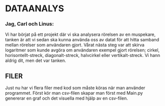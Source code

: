 # DATAANALYS

### Jag, Carl  och Linus:
Vi har börjat på ett projekt där vi ska analysera rörelsen av en muspekare, tanken är att vi sedan ska kunna använda oss av datat för att hitta samband mellan rörelser som användaren gjort. Vårat nästa steg var att skirva logaritmer som kunde avgöra om användaren exempel gjort rörelsen; cirkel, horisontellt-streck, diagonalt-streck, halvcirkel eller vertikalt-streck. Vi hann aldrig dit, men det var tanken.

## FILER
Just nu har vi flera filer med kod som måste köras när man använder programmet. Först kör man 
csv-filen skapar man först med Main.py genererar en graf och det visuella med hjälp av en csv-filen. 
